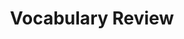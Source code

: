 ---
title: Vocabulary Review

source:
- title: Common Core Basics
  subject: Social Studies
  chapter: 5
  toc_type: Lesson Review
  toc_number: 5.4
  pages: 202 - 207
  
questions:
  - number: 1
    text: A __________ is a nonprofit financial institution that provides financial services to its members.
    choice:
      - option: adequate
      - option: commercial bank
      - option: credit union
      - option: Federal Reserve System
      - option: fiat money
      - option: money supply
      - option: savings institution
    answer: 
      - option: credit union
  - number: 2
    text: Currency that is backed by a government order is called __________.
    choice:
      - option: adequate
      - option: commercial bank
      - option: credit union
      - option: Federal Reserve System
      - option: fiat money
      - option: money supply
      - option: savings institution
    answer: 
      - option: fiat money
  - number: 3
    text: A __________ is a for-profit institution that gives loans to businesses and individuals.
    choice:
      - option: adequate
      - option: commercial bank
      - option: credit union
      - option: Federal Reserve System
      - option: fiat money
      - option: money supply
      - option: savings institution
    answer: 
      - option: commercial bank
  - number: 4
    text: The US central bank. called the __________ helps supervise our banking and financial system.
    choice:
      - option: adequate
      - option: commercial bank
      - option: credit union
      - option: Federal Reserve System
      - option: fiat money
      - option: money supply
      - option: savings institution
    answer: 
      - option: Federal Reserve System
  - number: 5
    text: A savings and loan association is a type of __________ that makes home mortgage loans and personal loans to individuals.
    choice:
      - option: adequate
      - option: commercial bank
      - option: credit union
      - option: Federal Reserve System
      - option: fiat money
      - option: money supply
      - option: savings institution
    answer: 
      - option: savings institution
  - number: 6
    text: The __________ is the amount of money available for use at any one time.
    choice:
      - option: adequate
      - option: commercial bank
      - option: credit union
      - option: Federal Reserve System
      - option: fiat money
      - option: money supply
      - option: savings institution
    answer: 
      - option: money supply

layout: cc_review
---